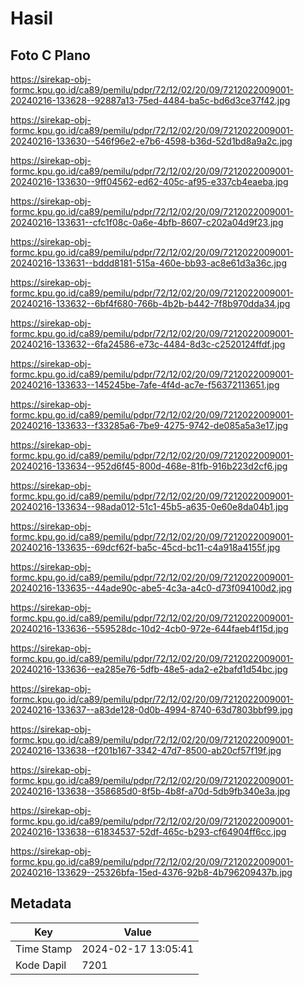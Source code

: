 # Hasil

## Foto C Plano

https://sirekap-obj-formc.kpu.go.id/ca89/pemilu/pdpr/72/12/02/20/09/7212022009001-20240216-133628--92887a13-75ed-4484-ba5c-bd6d3ce37f42.jpg

https://sirekap-obj-formc.kpu.go.id/ca89/pemilu/pdpr/72/12/02/20/09/7212022009001-20240216-133630--546f96e2-e7b6-4598-b36d-52d1bd8a9a2c.jpg

https://sirekap-obj-formc.kpu.go.id/ca89/pemilu/pdpr/72/12/02/20/09/7212022009001-20240216-133630--9ff04562-ed62-405c-af95-e337cb4eaeba.jpg

https://sirekap-obj-formc.kpu.go.id/ca89/pemilu/pdpr/72/12/02/20/09/7212022009001-20240216-133631--cfc1f08c-0a6e-4bfb-8607-c202a04d9f23.jpg

https://sirekap-obj-formc.kpu.go.id/ca89/pemilu/pdpr/72/12/02/20/09/7212022009001-20240216-133631--bddd8181-515a-460e-bb93-ac8e61d3a36c.jpg

https://sirekap-obj-formc.kpu.go.id/ca89/pemilu/pdpr/72/12/02/20/09/7212022009001-20240216-133632--6bf4f680-766b-4b2b-b442-7f8b970dda34.jpg

https://sirekap-obj-formc.kpu.go.id/ca89/pemilu/pdpr/72/12/02/20/09/7212022009001-20240216-133632--6fa24586-e73c-4484-8d3c-c2520124ffdf.jpg

https://sirekap-obj-formc.kpu.go.id/ca89/pemilu/pdpr/72/12/02/20/09/7212022009001-20240216-133633--145245be-7afe-4f4d-ac7e-f56372113651.jpg

https://sirekap-obj-formc.kpu.go.id/ca89/pemilu/pdpr/72/12/02/20/09/7212022009001-20240216-133633--f33285a6-7be9-4275-9742-de085a5a3e17.jpg

https://sirekap-obj-formc.kpu.go.id/ca89/pemilu/pdpr/72/12/02/20/09/7212022009001-20240216-133634--952d6f45-800d-468e-81fb-916b223d2cf6.jpg

https://sirekap-obj-formc.kpu.go.id/ca89/pemilu/pdpr/72/12/02/20/09/7212022009001-20240216-133634--98ada012-51c1-45b5-a635-0e60e8da04b1.jpg

https://sirekap-obj-formc.kpu.go.id/ca89/pemilu/pdpr/72/12/02/20/09/7212022009001-20240216-133635--69dcf62f-ba5c-45cd-bc11-c4a918a4155f.jpg

https://sirekap-obj-formc.kpu.go.id/ca89/pemilu/pdpr/72/12/02/20/09/7212022009001-20240216-133635--44ade90c-abe5-4c3a-a4c0-d73f094100d2.jpg

https://sirekap-obj-formc.kpu.go.id/ca89/pemilu/pdpr/72/12/02/20/09/7212022009001-20240216-133636--559528dc-10d2-4cb0-972e-644faeb4f15d.jpg

https://sirekap-obj-formc.kpu.go.id/ca89/pemilu/pdpr/72/12/02/20/09/7212022009001-20240216-133636--ea285e76-5dfb-48e5-ada2-e2bafd1d54bc.jpg

https://sirekap-obj-formc.kpu.go.id/ca89/pemilu/pdpr/72/12/02/20/09/7212022009001-20240216-133637--a83de128-0d0b-4994-8740-63d7803bbf99.jpg

https://sirekap-obj-formc.kpu.go.id/ca89/pemilu/pdpr/72/12/02/20/09/7212022009001-20240216-133638--f201b167-3342-47d7-8500-ab20cf57f19f.jpg

https://sirekap-obj-formc.kpu.go.id/ca89/pemilu/pdpr/72/12/02/20/09/7212022009001-20240216-133638--358685d0-8f5b-4b8f-a70d-5db9fb340e3a.jpg

https://sirekap-obj-formc.kpu.go.id/ca89/pemilu/pdpr/72/12/02/20/09/7212022009001-20240216-133638--61834537-52df-465c-b293-cf64904ff6cc.jpg

https://sirekap-obj-formc.kpu.go.id/ca89/pemilu/pdpr/72/12/02/20/09/7212022009001-20240216-133629--25326bfa-15ed-4376-92b8-4b796209437b.jpg


## Metadata

| Key        | Value               |
| ---------- | ------------------- |
| Time Stamp | 2024-02-17 13:05:41 |
| Kode Dapil | 7201                |



